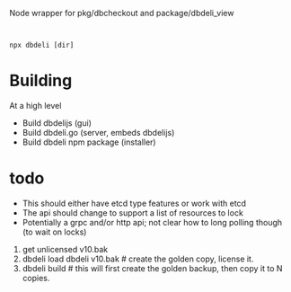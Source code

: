 Node wrapper for pkg/dbcheckout and package/dbdeli_view

```


npx dbdeli [dir]
```

# Building
At a high level
* Build dbdelijs (gui)
* Build dbdeli.go (server, embeds dbdelijs)
* Build dbdeli npm package (installer)

# todo
* This should either have etcd type features or work with etcd
* The api should change to support a list of resources to lock
* Potentially a grpc and/or http api; not clear how to long polling though (to wait on locks)


1. get unlicensed v10.bak
2. dbdeli load dbdeli v10.bak  # create the golden copy, license it.
3. dbdeli build     # this will first create the golden backup, then copy it to N copies.